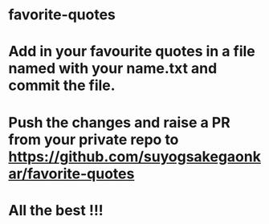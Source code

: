 # favorite-quotes
# Add in your favourite quotes in a file named with your name.txt and commit the file.
# Push the changes and raise a PR from your private repo to https://github.com/suyogsakegaonkar/favorite-quotes

# All the best !!!